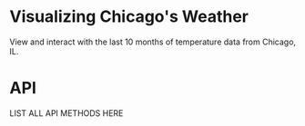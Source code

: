 # Visualizing Chicago's Weather

View and interact with the last 10 months of temperature data from Chicago, IL.

# API

LIST ALL API METHODS HERE